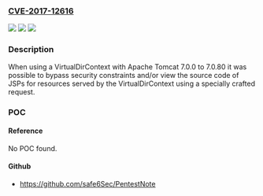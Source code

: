 ### [CVE-2017-12616](https://cve.mitre.org/cgi-bin/cvename.cgi?name=CVE-2017-12616)
![](https://img.shields.io/static/v1?label=Product&message=Apache%20Tomcat&color=blue)
![](https://img.shields.io/static/v1?label=Version&message=n%2Fa&color=blue)
![](https://img.shields.io/static/v1?label=Vulnerability&message=Information%20Disclosure&color=brighgreen)

### Description

When using a VirtualDirContext with Apache Tomcat 7.0.0 to 7.0.80 it was possible to bypass security constraints and/or view the source code of JSPs for resources served by the VirtualDirContext using a specially crafted request.

### POC

#### Reference
No POC found.

#### Github
- https://github.com/safe6Sec/PentestNote

